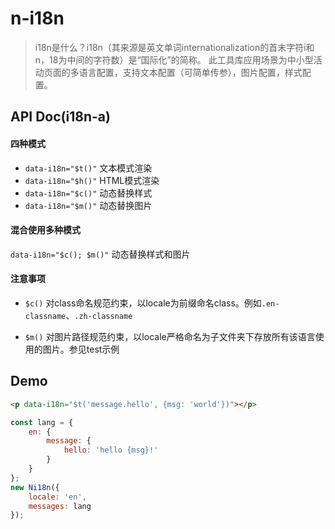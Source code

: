 # n-i18n

> i18n是什么？i18n（其来源是英文单词internationalization的首末字符i和n，18为中间的字符数）是“国际化”的简称。
> 此工具库应用场景为中小型活动页面的多语言配置，支持文本配置（可简单传参），图片配置，样式配置。

## API Doc(i18n-a)

#### 四种模式

- `data-i18n="$t()"` 文本模式渲染
- `data-i18n="$h()"` HTML模式渲染
- `data-i18n="$c()"` 动态替换样式
- `data-i18n="$m()"` 动态替换图片

#### 混合使用多种模式

`data-i18n="$c(); $m()"` 动态替换样式和图片

#### 注意事项

- `$c()` 对class命名规范约束，以locale为前缀命名class。例如`.en-classname`、`.zh-classname`

- `$m()` 对图片路径规范约束，以locale严格命名为子文件夹下存放所有该语言使用的图片。参见test示例

## Demo

```html
<p data-i18n="$t('message.hello', {msg: 'world'})"></p>
```

```javascript
const lang = {
    en: {
        message: {
            hello: 'hello {msg}!'
        }
    }
};
new Ni18n({
    locale: 'en',
    messages: lang
});
```